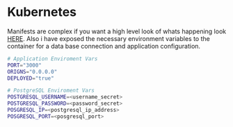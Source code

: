 # Kubernetes
Manifests are complex if you want a high level look of whats happening look [HERE](https://argocd.nzdev.org/applications/argocd/notes-r-us). Also i have exposed the necessary environment variables to the container for a data base connection and application configuration.

```bash title="Enviroment Vars"
# Application Enviroment Vars
PORT="3000"
ORIGNS="0.0.0.0"
DEPLOYED="true"

# PostgreSQL Enviroment Vars
POSTGRESQL_USERNAME=<username_secret>
POSTGRESQL_PASSWORD=<password_secret>
POSGRESQL_IP=<postgresql_ip_address>
POSGRESQL_PORT=<posgresql_port>
```
